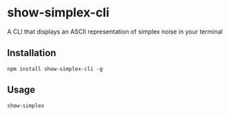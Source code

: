 # show-simplex-cli

A CLI that displays an ASCII representation of simplex noise in your terminal

## Installation

```shell
npm install show-simplex-cli -g
```

## Usage

```
show-simplex
```
